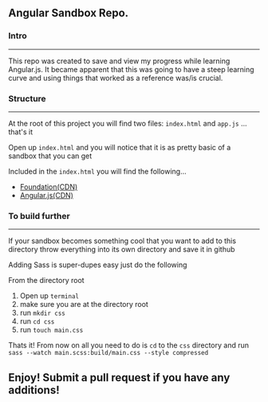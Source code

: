 <h2>Angular Sandbox Repo.</h2>

<h3>Intro</h3>
<hr />
<p>This repo was created to save and view my progress while learning Angular.js. It became apparent that this was going to have a steep learning curve and using things that worked as a reference was/is crucial.</p>

<h3>Structure</h3>
<hr />
<p>At the root of this project you will find two files: <code>index.html</code> and <code>app.js</code> ... that's it</p>
<p>Open up <code>index.html</code> and you will notice that it is as pretty basic of a sandbox that you can get</p>
<p>Included in the <code>index.html</code> you will find the following...</p>

<ul>
	<li><a href="https://angularjs.org/" target="_blank">Foundation(CDN)</a></li>
	<li><a href="http://foundation.zurb.com/" target="_blank">Angular.js(CDN)</a></li>
</ul>

<h3>To build further</h3>
<hr />
<p>If your sandbox becomes something cool that you want to add to this directory throw everything into its own directory and save it in github</p>
<p>Adding Sass is super-dupes easy just do the following</p>
<p>From the directory root</p>
<ol>
	<li>Open up <code>terminal</code></li>
	<li>make sure you are at the directory root</li>
	<li>run <code>mkdir css</code></li>
	<li>run <code>cd css</code></li>
	<li>run <code>touch main.css</code></li>
</ol>
<p>Thats it! From now on all you need to do is <code>cd</code> to the <code>css</code> directory and run <code>sass --watch main.scss:build/main.css --style compressed</code></p>

<h2>Enjoy! Submit a pull request if you have any additions!</h2>
